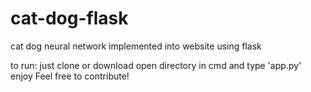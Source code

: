 # cat-dog-flask
cat dog neural network implemented into website using flask

to run:
just clone or download 
open directory in cmd
and type 'app.py'
enjoy
Feel free to contribute!
